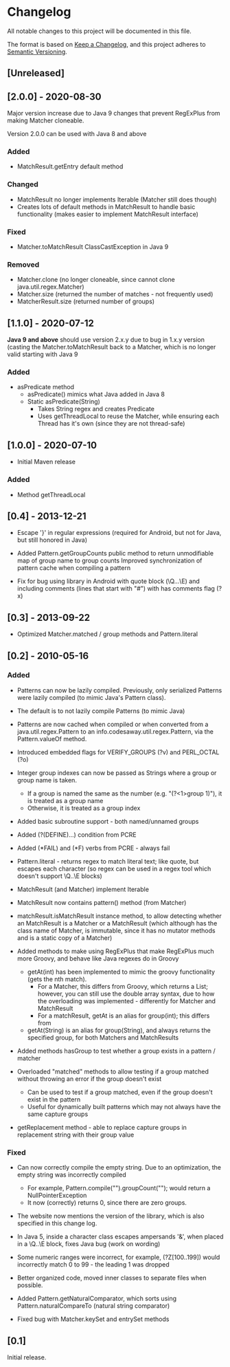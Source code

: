 # Changelog
All notable changes to this project will be documented in this file.

The format is based on [Keep a Changelog](https://keepachangelog.com/en/1.0.0/),
and this project adheres to [Semantic Versioning](https://semver.org/spec/v2.0.0.html).

## [Unreleased]

## [2.0.0] - 2020-08-30
Major version increase due to Java 9 changes that prevent RegExPlus from making Matcher cloneable.

Version 2.0.0 can be used with Java 8 and above

### Added
* MatchResult.getEntry default method

### Changed
* MatchResult no longer implements Iterable<MatchResult> (Matcher still does though)
* Creates lots of default methods in MatchResult to handle basic functionality (makes easier to implement MatchResult interface)
 
### Fixed
* Matcher.toMatchResult ClassCastException in Java 9

### Removed
* Matcher.clone (no longer cloneable, since cannot clone java.util.regex.Matcher)
* Matcher.size (returned the number of matches - not frequently used)
* MatcherResult.size (returned number of groups)



## [1.1.0] - 2020-07-12
**Java 9 and above** should use version 2.x.y due to bug in 1.x.y version (casting the Matcher.toMatchResult back to a Matcher, which is no longer valid starting with Java 9

### Added
* asPredicate method
  * asPredicate() mimics what Java added in Java 8
  * Static asPredicate(String)
    * Takes String regex and creates Predicate
    * Uses getThreadLocal to reuse the Matcher, while ensuring each Thread has it's own (since they are not thread-safe)

## [1.0.0] - 2020-07-10
* Initial Maven release
### Added
* Method getThreadLocal

## [0.4] - 2013-12-21
* Escape '}' in regular expressions (required for Android, but not for Java, but still honored in Java)
* Added Pattern.getGroupCounts public method to return unmodifiable map of group name to group counts
Improved synchronization of pattern cache when compiling a pattern

* Fix for bug using library in Android 
with quote block (\Q...\E) and including comments (lines that start with "#") with has comments flag (?x)

## [0.3] - 2013-09-22
* Optimized Matcher.matched / group methods and Pattern.literal

## [0.2] - 2010-05-16

### Added
* Patterns can now be lazily compiled. Previously, only serialized Patterns were lazily compiled (to mimic Java's Pattern class).
* The default is to not lazily compile Patterns (to mimic Java)

* Patterns are now cached when compiled or when converted from a java.util.regex.Pattern 
    to an info.codesaway.util.regex.Pattern, via the Pattern.valueOf method.
    
* Introduced embedded flags for VERIFY_GROUPS (?v) and PERL_OCTAL (?o)
 
* Integer group indexes can now be passed as Strings where a group or group name is taken. 
  * If a group is named the same as the number (e.g. "(?<1>group 1)"), it is treated as a group name
  * Otherwise, it is treated as a group index
    
* Added basic subroutine support - both named/unnamed groups
* Added (?(DEFINE)...) condition from PCRE
* Added (*FAIL) and (*F) verbs from PCRE - always fail    

* Pattern.literal - returns regex to match literal text; like quote, but escapes each character (so regex can
be used in a regex tool which doesn't support \Q..\E blocks)

* MatchResult (and Matcher) implement Iterable<MatchResult>
* MatchResult now contains pattern() method (from Matcher)

* matchResult.isMatchResult instance method, to allow detecting whether an MatchResult is a Matcher 
    or a MatchResult (which although has the class name of Matcher, is immutable, 
    since it has no mutator methods and is a static copy of a Matcher)

* Added methods to make using RegExPlus that make RegExPlus much more Groovy, and behave like Java regexes do in Groovy
  * getAt(int) has been implemented to mimic the groovy functionality (gets the nth match). 
    * For a Matcher, this differs from Groovy, which returns a List; however, you can still use the double array syntax, due to how the overloading was implemented - differently for Matcher and MatchResult
    * For a matchResult, getAt is an alias for group(int); this differs from 
  * getAt(String) is an alias for group(String), and always returns the specified group, for both Matchers and MatchResults
    
* Added methods hasGroup to test whether a group exists in a pattern / matcher
* Overloaded "matched" methods to allow testing if a group matched without throwing an error if the group doesn't exist
  * Can be used to test if a group matched, even if the group doesn't exist in the pattern 
  * Useful for dynamically built patterns which may not always have the same capture groups
    
* getReplacement method - able to replace capture groups in replacement string with their group value
    
### Fixed
* Can now correctly compile the empty string. Due to an optimization, the empty string was incorrectly compiled
  * For example, Pattern.compile("").groupCount(""); would return a NullPointerException
  * It now (correctly) returns 0, since there are zero groups.
* The website now mentions the version of the library, which is also specified in this change log. 

* In Java 5, inside a character class escapes ampersands '&', when placed in a \Q..\E block, fixes Java bug (work on wording)

* Some numeric ranges were incorrect, for example, (?Z[100..199]) would incorrectly match 0 to 99 - the leading 1 was dropped

* Better organized code, moved inner classes to separate files when possible.

* Added Pattern.getNaturalComparator, which sorts using Pattern.naturalCompareTo (natural string comparator)

* Fixed bug with Matcher.keySet and entrySet methods

## [0.1]
Initial release.
